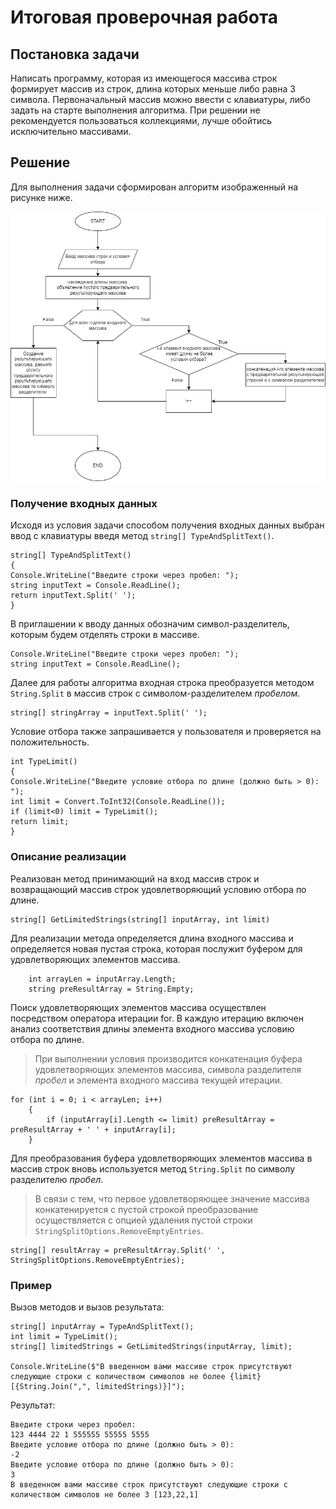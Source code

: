 # Итоговая проверочная работа
## Постановка задачи
Написать программу, которая из имеющегося массива строк формирует массив из строк, длина которых меньше либо равна 3 символа. Первоначальный массив можно ввести с клавиатуры, либо задать на старте выполнения алгоритма. При решении не рекомендуется пользоваться коллекциями, лучше обойтись исключительно массивами.

## Решение

Для выполнения задачи сформирован алгоритм изображенный на рисунке ниже.

![Блок-схема алгоритма](ProgramScheme.png "Блок-схема алгоритма")

### Получение входных данных

Исходя из условия задачи способом получения входных данных выбран ввод с клавиатуры введя метод `string[] TypeAndSplitText()`.
```
string[] TypeAndSplitText()
{
Console.WriteLine("Введите строки через пробел: ");
string inputText = Console.ReadLine();
return inputText.Split(' ');
}
```

В приглашении к вводу данных обозначим символ-разделитель, которым будем отделять строки в массиве.
```
Console.WriteLine("Введите строки через пробел: ");
string inputText = Console.ReadLine();
```

Далее для работы алгоритма входная строка преобразуется методом `String.Split` в массив строк с символом-разделителем _пробелом_.
```
string[] stringArray = inputText.Split(' ');
```
Условие отбора также запрашивается у пользователя и проверяется на положительность.
```
int TypeLimit()
{
Console.WriteLine("Введите условие отбора по длине (должно быть > 0): ");
int limit = Convert.ToInt32(Console.ReadLine());
if (limit<0) limit = TypeLimit();
return limit;
}
```

### Описание реализации

Реализован метод принимающий на вход массив строк и возвращающий массив строк удовлетворяющий условию отбора по длине.

```
string[] GetLimitedStrings(string[] inputArray, int limit)
```
Для реализации метода определяется длина входного массива и определяется новая пустая строка, которая послужит буфером для удовлетворяющих элементов массива.

```
    int arrayLen = inputArray.Length;
    string preResultArray = String.Empty;
```
Поиск удовлетворяющих элементов массива осуществлен посредством оператора итерации for. В каждую итерацию включен анализ соответствия длины элемента входного массива условию отбора по длине.
>При выполнении условия производится конкатенация буфера удовлетворяющих элементов массива, символа разделителя _пробел_ и элемента входного массива текущей итерации.
```
for (int i = 0; i < arrayLen; i++)
    {
        if (inputArray[i].Length <= limit) preResultArray = preResultArray + ' ' + inputArray[i];
    }
```
Для преобразования буфера удовлетворяющих элементов массива в массив строк вновь используется метод `String.Split` по символу разделителю _пробел_.
>В связи с тем, что первое удовлетворяющее значение массива конкатенируется с пустой строкой преобразование осуществляется с опцией удаления пустой строки `StringSplitOptions.RemoveEmptyEntries`.
```
string[] resultArray = preResultArray.Split(' ', StringSplitOptions.RemoveEmptyEntries);
```
### Пример 

Вызов методов и вызов результата:
```
string[] inputArray = TypeAndSplitText();
int limit = TypeLimit();
string[] limitedStrings = GetLimitedStrings(inputArray, limit);

Console.WriteLine($"В введенном вами массиве строк присутствуют следующие строки с количеством символов не более {limit} [{String.Join(",", limitedStrings)}]");
```
Результат:
```
Введите строки через пробел: 
123 4444 22 1 555555 55555 5555
Введите условие отбора по длине (должно быть > 0): 
-2
Введите условие отбора по длине (должно быть > 0): 
3
В введенном вами массиве строк присутствуют следующие строки с количеством символов не более 3 [123,22,1]
```